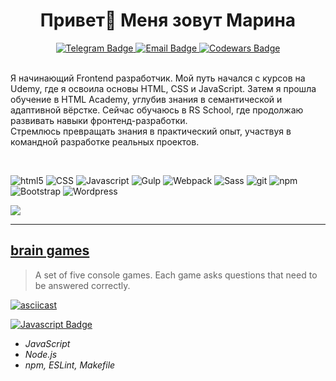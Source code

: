 <h1 align="center">
Привет👋 Меня зовут Марина</h1>

<div align="center">
  <a href="https://t.me/m_yakubovskaya">
    <img src="https://img.shields.io/badge/-Telegram-0088cc?style=flat-square&logo=telegram&logoColor=white&labelColor=303133" alt="Telegram Badge" />
  </a>
  <a href="mailto:maribars93@yandex.ru">
    <img src="https://img.shields.io/badge/-Email-c14438?style=flat-square&logo=Mail.ru&logoColor=white&labelColor=303133" alt="Email Badge" />
  </a>
  <a href="https://www.codewars.com/users/Yakubovskaya">
    <img src="https://www.codewars.com/users/Yakubovskaya/badges/micro" alt="Codewars Badge" />
  </a>
</div>

<br>

<p align="left">Я начинающий Frontend разработчик. 
Мой путь начался с курсов на Udemy, где я освоила основы HTML, CSS и JavaScript.  
Затем я прошла обучение в HTML Academy, углубив знания в семантической и адаптивной вёрстке.  
Сейчас обучаюсь в RS School, где продолжаю развивать навыки фронтенд-разработки.<br>Стремлюсь превращать знания в практический опыт, участвуя в командной разработке реальных проектов.</p>

<br>

<p> 
  <img alt="html5" src="https://img.shields.io/badge/-HTML5-E34F26?style=flat-square&logo=html5&logoColor=white" />
  <img alt="CSS" src="https://img.shields.io/badge/-CSS-553d7d?style=flat-square&logo=css" />
  <img alt="Javascript" src="https://img.shields.io/badge/-Javascript-F7DF1E?style=flat-square&logo=javascript&logoColor=white" />
  <img alt="Gulp" src="https://img.shields.io/badge/-Gulp-CF4647?style=flat-square&logo=gulp&logoColor=white" />
  <img alt="Webpack" src="https://img.shields.io/badge/-Webpack-8DD6F9?style=flat-square&logo=webpack&logoColor=white" /> 
  <img alt="Sass" src="https://img.shields.io/badge/-Sass-CC6699?style=flat-square&logo=sass&logoColor=white" />
  <img alt="git" src="https://img.shields.io/badge/-Git-F05032?style=flat-square&logo=git&logoColor=white" />
  <img alt="npm" src="https://img.shields.io/badge/-NPM-CB3837?style=flat-square&logo=npm&logoColor=white" />
  <img alt="Bootstrap" src="https://img.shields.io/badge/-Bootstrap-7952B3?style=flat-square&logo=bootstrap&logoColor=white" />
  <img alt="Wordpress" src="https://img.shields.io/badge/-Wordpress-21759B?style=flat-square&logo=wordpress&logoColor=white" />
</p>

![](http://github-profile-summary-cards.vercel.app/api/cards/stats?username=Yakubovskaya&theme=vision_friendly_dark)

___
## [brain games](https://github.com/Yakubovskaya/brain-games)

> A set of five console games. Each game asks questions that need to be answered correctly.

[![asciicast](https://asciinema.org/a/oUxM0kU4BpAMpVX3LD3TraVyN.png)](https://asciinema.org/a/oUxM0kU4BpAMpVX3LD3TraVyN)

[![Javascript Badge](https://img.shields.io/badge/-Javascript-F7DF1E?style=flat-square&logoColor=white)](#)

- *JavaScript*
- *Node.js*
- *npm, ESLint, Makefile*
